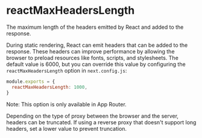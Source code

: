 # reactMaxHeadersLength

The maximum length of the headers emitted by React and added to the response.

During static rendering, React can emit headers that can be added to the response. These headers can improve performance by allowing the browser to preload resources like fonts, scripts, and stylesheets. The default value is 6000, but you can override this value by configuring the `reactMaxHeadersLength` option in `next.config.js`:

```js
module.exports = {
  reactMaxHeadersLength: 1000,
}
```

Note: This option is only available in App Router.

Depending on the type of proxy between the browser and the server, headers can be truncated. If using a reverse proxy that doesn't support long headers, set a lower value to prevent truncation.